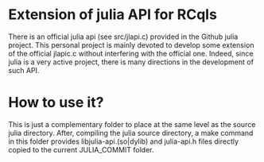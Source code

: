 # Extension of julia API for RCqls

There is an official julia api (see src/jlapi.c) provided in the Github julia project. This personal project is mainly devoted to
develop some extension  of the official jlapic.c without interfering with the official one. Indeed, since julia is a very active project, there is many directions in the development of  such API.

# How to use it?

This is just a complementary folder to place at the same level as the source julia directory. After, compiling the julia source directory, a make command in this folder provides libjulia-api.(so|dylib) and julia-api.h  files directly copied to the current JULIA_COMMIT folder.

 